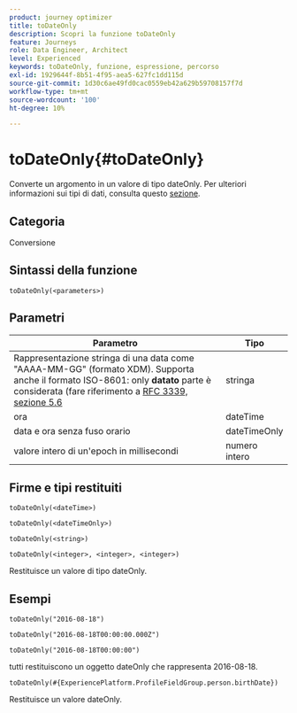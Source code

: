 ```yaml
---
product: journey optimizer
title: toDateOnly
description: Scopri la funzione toDateOnly
feature: Journeys
role: Data Engineer, Architect
level: Experienced
keywords: toDateOnly, funzione, espressione, percorso
exl-id: 1929644f-8b51-4f95-aea5-627fc1dd115d
source-git-commit: 1d30c6ae49fd0cac0559eb42a629b59708157f7d
workflow-type: tm+mt
source-wordcount: '100'
ht-degree: 10%

---
```


# toDateOnly{#toDateOnly}

Converte un argomento in un valore di tipo dateOnly. Per ulteriori informazioni sui tipi di dati, consulta questo [sezione](../expression/data-types.md).

## Categoria

Conversione

## Sintassi della funzione

`toDateOnly(<parameters>)`

## Parametri

| Parametro | Tipo |
|-----------|------------------|
| Rappresentazione stringa di una data come &quot;AAAA-MM-GG&quot; (formato XDM). Supporta anche il formato ISO-8601: only **datato** parte è considerata (fare riferimento a [RFC 3339, sezione 5.6](https://www.rfc-editor.org/rfc/rfc3339#section-5.6) | stringa |
| ora | dateTime |
| data e ora senza fuso orario | dateTimeOnly |
| valore intero di un&#39;epoch in millisecondi | numero intero |

## Firme e tipi restituiti

`toDateOnly(<dateTime>)`

`toDateOnly(<dateTimeOnly>)`

`toDateOnly(<string>)`

`toDateOnly(<integer>, <integer>, <integer>)`

Restituisce un valore di tipo dateOnly.

## Esempi

`toDateOnly("2016-08-18")`

`toDateOnly("2016-08-18T00:00:00.000Z")`

`toDateOnly("2016-08-18T00:00:00")`

tutti restituiscono un oggetto dateOnly che rappresenta 2016-08-18.

`toDateOnly(#{ExperiencePlatform.ProfileFieldGroup.person.birthDate})`

Restituisce un valore dateOnly.

